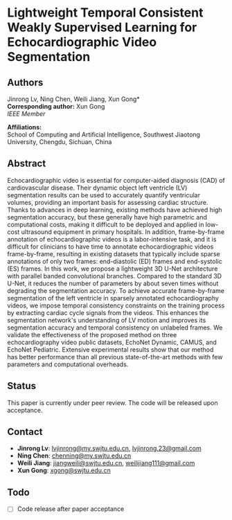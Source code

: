 # Lightweight Temporal Consistent Weakly Supervised Learning for Echocardiographic Video Segmentation

## Authors
Jinrong Lv, Ning Chen, Weili Jiang, Xun Gong*  
**Corresponding author:** Xun Gong  
*IEEE Member*  

**Affiliations:**  
School of Computing and Artificial Intelligence, Southwest Jiaotong University, Chengdu, Sichuan, China  

## Abstract
Echocardiographic video is essential for computer-aided diagnosis (CAD) of cardiovascular disease. Their dynamic object left ventricle (LV) segmentation results can be used to accurately quantify ventricular volumes, providing an important basis for assessing cardiac structure. Thanks to advances in deep learning, existing methods have achieved high segmentation accuracy, but these generally have high parametric and computational costs, making it difficult to be deployed and applied in low-cost ultrasound equipment in primary hospitals. In addition, frame-by-frame annotation of echocardiographic videos is a labor-intensive task, and it is difficult for clinicians to have time to annotate echocardiographic videos frame-by-frame, resulting in existing datasets that typically include sparse annotations of only two frames: end-diastolic (ED) frames and end-systolic (ES) frames. In this work, we propose a lightweight 3D U-Net architecture with parallel banded convolutional branches. Compared to the standard 3D U-Net, it reduces the number of parameters by about seven times without degrading the segmentation accuracy. To achieve accurate frame-by-frame segmentation of the left ventricle in sparsely annotated echocardiography videos, we impose temporal consistency constraints on the training process by extracting cardiac cycle signals from the videos. This enhances the segmentation network's understanding of LV motion and improves its segmentation accuracy and temporal consistency on unlabeled frames. We validate the effectiveness of the proposed method on three echocardiography video public datasets, EchoNet Dynamic, CAMUS, and EchoNet Pediatric. Extensive experimental results show that our method has better performance than all previous state-of-the-art methods with few parameters and computational overheads.

## Status
This paper is currently under peer review. The code will be released upon acceptance.

## Contact
- **Jinrong Lv**: lvjinrong@my.swjtu.edu.cn, lvjinrong.23@gmail.com  
- **Ning Chen**: chenning@my.swjtu.edu.cn  
- **Weili Jiang**: jiangweili@swjtu.edu.cn, weilijiang111@gmail.com  
- **Xun Gong**: xgong@swjtu.edu.cn

## Todo
- [ ] Code release after paper acceptance
